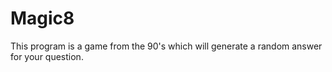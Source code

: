 # Magic8
This program is a game from the 90's which will generate a random answer for your question.
